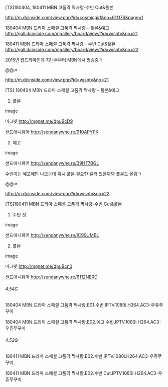 

[TS]180404, 180411 MBN 고품격 짝사랑-수빈 Cut&풀본

http://m.dcinside.com/view.php?id=cosmicgirl&no=611176&page=1

180404 MBN 드라마 스페셜 고품격 짝사랑 - 풀본&예고
http://gall.dcinside.com/mgallery/board/view/?id=wjsntv&no=21

180411 MBN 드라마 스페셜 고품격 짝사랑 - 수빈 Cut&풀본
http://gall.dcinside.com/mgallery/board/view/?id=wjsntv&no=22

2015년 웹드라마인데 지난주부터 MBN에서 방송중ㅋ

@@↗

http://m.dcinside.com/view.php?id=wjsntv&no=21

[TS] 180404 MBN 드라마 스페셜 고품격 짝사랑 - 풀본&예고

1. 풀본

image

마그넷
http://mgnet.me/dpuBcD9

샌드애니웨어
http://sendanywhe.re/910APYPK

2. 예고

image

샌드애니웨어
http://sendanywhe.re/39HT7BGL

수빈이는 예고에만 나오는데 혹시 풀본 필요한 갤러 있을까봐 풀본도 올림ㅋ

@@↗

http://m.dcinside.com/view.php?id=wjsntv&no=22

[TS]180411 MBN 드라마 스페셜 고품격 짝사랑-수빈 Cut&풀본

1. 수빈 컷

image

샌드애니웨어
http://sendanywhe.re/IC99UMBL

2. 풀본

image

마그넷
http://mgnet.me/dpuBcn0

샌드애니웨어
http://sendanywhe.re/6112NERD

######  4.54G
180404 MBN.드라마 스페셜 고품격 짝사랑.E01.수빈.IPTV.1080i.H264.AC3-우쥬쭈꾸미

180404 MBN.드라마 스페셜 고품격 짝사랑.E02.예고.수빈.IPTV.1080i.H264.AC3-우쥬쭈꾸미

######  4.53G
180411 MBN.드라마 스페셜 고품격 짝사랑.E02.수빈.IPTV.1080i.H264.AC3-우쥬쭈꾸미

180411 MBN.드라마 스페셜 고품격 짝사랑.E02.수빈 Cut.IPTV.1080i.H264.AC3-우쥬쭈꾸미



